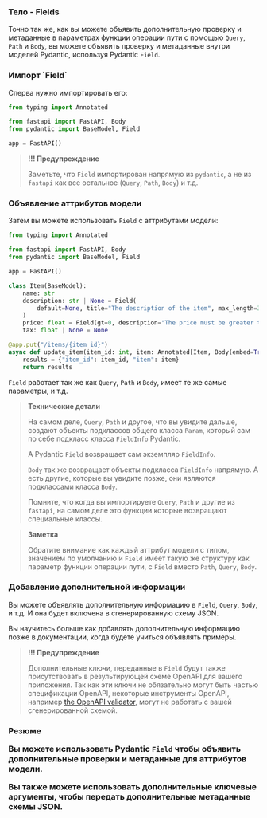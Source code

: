 <h3>Тело - Fields</h3>

Точно так же, как вы можете объявить дополнительную проверку и метаданные в параметрах функции операции пути с помощью
`Query`, `Path` и `Body`, вы можете объявить проверку и метаданные внутри моделей Pydantic, используя Pydantic `Field`.

<h3>Импорт `Field`</h3>

Сперва нужно импортировать его:

```python
from typing import Annotated

from fastapi import FastAPI, Body
from pydantic import BaseModel, Field

app = FastAPI()
```

> **!!! Предупреждение**
> 
> Заметьте, что `Field` импортирован напрямую из `pydantic`, а не из `fastapi` как все остальное (`Query`, `Path`, `Body`)
> и т.д.

<h3>Объявление аттрибутов модели</h3>

Затем вы можете использовать `Field` с аттрибутами модели:

```python
from typing import Annotated

from fastapi import FastAPI, Body
from pydantic import BaseModel, Field

app = FastAPI()

class Item(BaseModel):
    name: str
    description: str | None = Field(
        default=None, title="The description of the item", max_length=300
    )
    price: float = Field(gt=0, description="The price must be greater than zero")
    tax: float | None = None

@app.put("/items/{item_id}")
async def update_item(item_id: int, item: Annotated[Item, Body(embed=True)]):
    results = {"item_id": item_id, "item": item}
    return results
```

`Field` работает так же как `Query`, `Path` и `Body`, имеет те же самые параметры, и т.д.

> **Технические детали**
> 
> На самом деле, `Query`, `Path` и другое, что вы увидите дальше, создают объекты подклассов общего класса `Param`,
> который сам по себе подкласс класса `FieldInfo` Pydantic.
> 
> А Pydantic `Field` возвращает сам экземпляр `FieldInfo`.
> 
> `Body` так же возвращает объекты подкласса `FieldInfo` напрямую. А есть другие, которые вы увидите позже, они
> являются подклассами класса `Body`.
> 
> Помните, что когда вы импортируете `Query`, `Path` и другие из `fastapi`, на самом деле это функции которые возвращают
> специальные классы.

> **Заметка**
> 
> Обратите внимание как каждый аттрибут модели с типом, значением по умолчанию и `Field` имеет такую же структуру как 
> параметр функции операции пути, с `Field` вместо `Path`, `Query`, `Body`.

<h3>Добавление дополнительной информации</h3>

Вы можете объявлять дополнительную информацию в `Field`, `Query`, `Body`, и т.д. И она будет включена в сгенерированную
схему JSON.

Вы научитесь больше как добавлять дополнительную информацию позже в документации, когда будете учиться объявлять примеры.

> **!!! Предупреждение**
> 
> Дополнительные ключи, переданные в `Field` будут также присутствовать в результирующей схеме OpenAPI для вашего 
> приложения. Так как эти ключи не обязательно могут быть частью спецификации OpenAPI, некоторые инструменты OpenAPI,
> например <a href="https://validator.swagger.io/">the OpenAPI validator</a>, могут не работать с вашей сгенерированной
> схемой.

<h3>Резюме</3>

Вы можете использовать Pydantic `Field` чтобы объявить дополнительные проверки и метаданные для аттрибутов модели.

Вы также можете использовать дополнительные ключевые аргументы, чтобы передать дополнительные метаданные схемы JSON.
